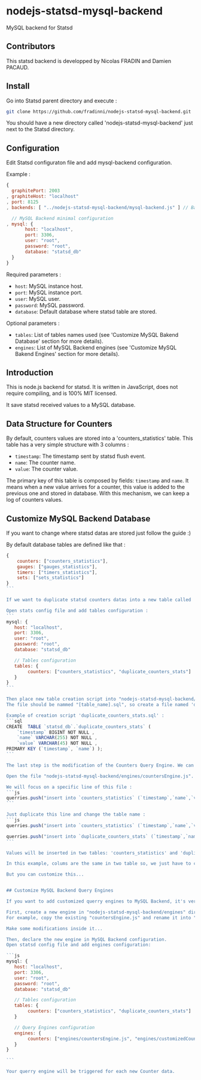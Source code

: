 nodejs-statsd-mysql-backend
===========================

MySQL backend for Statsd

## Contributors
This statsd backend is developped by Nicolas FRADIN and Damien PACAUD.

## Install
Go into Statsd parent directory and execute :
```bash
git clone https://github.com/fradinni/nodejs-statsd-mysql-backend.git
```
You should have a new directory called 'nodejs-statsd-mysql-backend' just next to the Statsd directory.

## Configuration
Edit Statsd configuraton file and add mysql-backend configuration.

Example :
```js
{
  graphitePort: 2003
, graphiteHost: "localhost"
, port: 8125
, backends: [ "../nodejs-statsd-mysql-backend/mysql-backend.js" ] // Backend MySQL

  // MySQL Backend minimal configuration
, mysql: { 
	   host: "localhost", 
	   port: 3306, 
	   user: "root", 
	   password: "root", 
	   database: "statsd_db"
  }
}
```

Required parameters :

* `host`: MySQL instance host.
* `port`: MySQL instance port. 
* `user`: MySQL user.
* `password`: MySQL password.
* `database`: Default database where statsd table are stored.

Optional parameters :

* `tables`: List of tables names used (see 'Customize MySQL Bakend Database' section for more details).
* `engines`: List of MySQL Backend engines (see 'Customize MySQL Bakend Engines' section for more details).


## Introduction
This is node.js backend for statsd. It is written in JavaScript, does not require compiling, and is 100% MIT licensed.

It save statsd received values to a MySQL database.

## Data Structure for Counters
By default, counters values are stored into a 'counters_statistics' table. This table has a very simple structure with 3 columns :
* `timestamp`: The timestamp sent by statsd flush event.
* `name`: The counter name.
* `value`: The counter value.

The primary key of this table is composed by fields: `timestamp` and `name`. It means when a new value arrives for a counter, this value is added to the previous one and stored in database. With this mechanism, we can keep a log of counters values.


## Customize MySQL Backend Database

If you want to change where statsd datas are stored just follow the guide :)

By default database tables are defined like that :
````js
{
	counters: ["counters_statistics"],
	gauges: ["gauges_statistics"],
	timers: ["timers_statistics"],
	sets: ["sets_statistics"]
}
```

If we want to duplicate statsd counters datas into a new table called 'duplicate_counters_stats', we have to add new table name to counters tables list.

Open stats config file and add tables configuration :
```
mysql: { 
   host: "localhost", 
   port: 3306, 
   user: "root", 
   password: "root", 
   database: "statsd_db"

   // Tables configuration
   tables: {
   		counters: ["counters_statistics", "duplicate_counters_stats"]
   }
}
```

Then place new table creation script into "nodejs-statsd-mysql-backend/tables" directory.
The file should be nammed "[table_name].sql", so create a file named 'duplicate_counters_stats.sql'.

Example of creation script 'duplicate_counters_stats.sql' :
```sql
CREATE  TABLE `statsd_db`.`duplicate_counters_stats` (
    `timestamp` BIGINT NOT NULL ,
    `name` VARCHAR(255) NOT NULL ,
    `value` VARCHAR(45) NOT NULL ,
PRIMARY KEY (`timestamp`, `name`) );
```

The last step is the modification of the Counters Query Engine. We can also create a new Query Engine but we will see how to do that in the next section.

Open the file "nodejs-statsd-mysql-backend/engines/countersEngine.js".

We will focus on a specific line of this file :
```js
querries.push("insert into `counters_statistics` (`timestamp`,`name`,`value`) values(" + time_stamp + ",'" + userCounterName +"'," + counterValue + ") on duplicate key update value = value + " + counterValue + ", timestamp = " + time_stamp);
```

Just duplicate this line and change the table name :
```js
querries.push("insert into `counters_statistics` (`timestamp`,`name`,`value`) values(" + time_stamp + ",'" + userCounterName +"'," + counterValue + ") on duplicate key update value = value + " + counterValue + ", timestamp = " + time_stamp);

querries.push("insert into `duplicate_counters_stats` (`timestamp`,`name`,`value`) values(" + time_stamp + ",'" + userCounterName +"'," + counterValue + ") on duplicate key update value = value + " + counterValue + ", timestamp = " + time_stamp);
```

Values will be inserted in two tables: 'counters_statistics' and 'duplicate_counters_stats'.

In this example, colums are the same in two table so, we just have to change the table name.

But you can customize this...


## Customize MySQL Backend Query Engines

If you want to add customized querry engines to MySQL Backend, it's very simple.

First, create a new engine in "nodejs-statsd-mysql-backend/engines" directory.
For example, copy the existing "countersEngine.js" and rename it into "customizedCountersEngine.js".

Make some modifications inside it...

Then, declare the new engine in MySQL Backend configuration.
Open statsd config file and add engines configuration:

```js
mysql: { 
   host: "localhost", 
   port: 3306, 
   user: "root", 
   password: "root", 
   database: "statsd_db"

   // Tables configuration
   tables: {
   		counters: ["counters_statistics", "duplicate_counters_stats"]
   }

   // Query Engines configuration
   engines: {
   		counters: ["engines/countersEngine.js", "engines/customizedCountersEngine.js"]
   }
}

```

Your querry engine will be triggered for each new Counter data.
